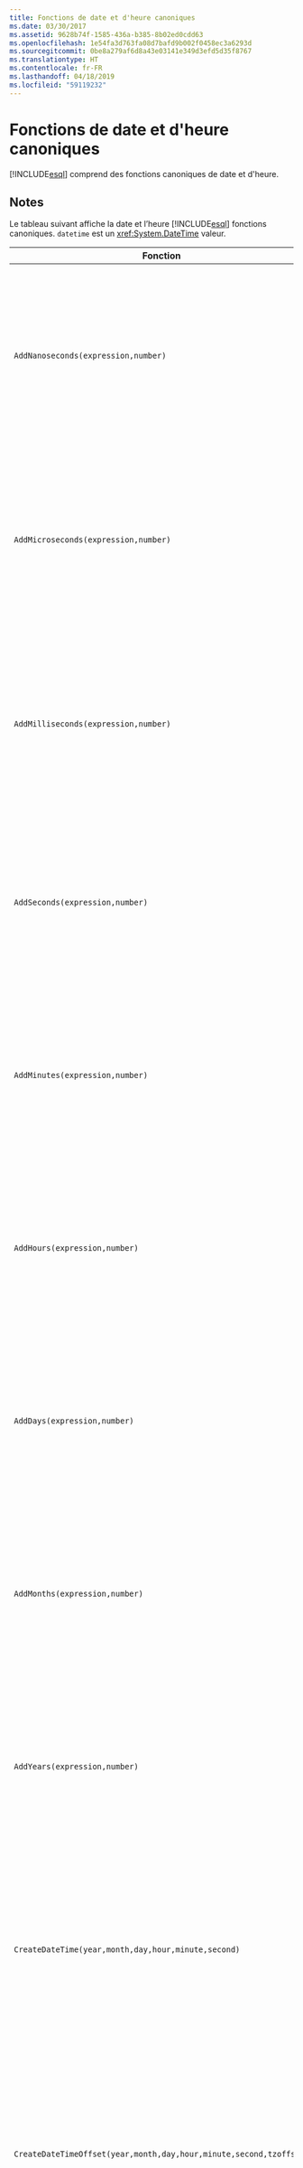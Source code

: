 ```yaml
---
title: Fonctions de date et d'heure canoniques
ms.date: 03/30/2017
ms.assetid: 9628b74f-1585-436a-b385-8b02ed0cdd63
ms.openlocfilehash: 1e54fa3d763fa08d7bafd9b002f0458ec3a6293d
ms.sourcegitcommit: 0be8a279af6d8a43e03141e349d3efd5d35f8767
ms.translationtype: HT
ms.contentlocale: fr-FR
ms.lasthandoff: 04/18/2019
ms.locfileid: "59119232"
---
```

# <a name="date-and-time-canonical-functions"></a>Fonctions de date et d'heure canoniques
[!INCLUDE[esql](../../../../../../includes/esql-md.md)] comprend des fonctions canoniques de date et d'heure.  
  
## <a name="remarks"></a>Notes  
 Le tableau suivant affiche la date et l’heure [!INCLUDE[esql](../../../../../../includes/esql-md.md)] fonctions canoniques. `datetime` est un <xref:System.DateTime> valeur.  
  
|Fonction|Description|  
|--------------|-----------------|  
|`AddNanoseconds(expression,number)`|Ajoute le nombre `number` spécifié de nanosecondes à l'`expression`.<br /><br /> **Arguments**<br /><br /> `expression` : `DateTime`, `DateTimeOffset` ou `Time`.<br /><br /> `number`: `Int32`.<br /><br /> **Valeur de retour**<br /><br /> Type d'élément `expression`.|  
|`AddMicroseconds(expression,number)`|Ajoute le nombre `number` spécifié de microsecondes à l'`expression`.<br /><br /> **Arguments**<br /><br /> `expression` : `DateTime`, `DateTimeOffset` ou `Time`.<br /><br /> `number`: `Int32`.<br /><br /> **Valeur de retour**<br /><br /> Type d'élément `expression`.|  
|`AddMilliseconds(expression,number)`|Ajoute le nombre `number` spécifié de millisecondes à l'`expression`.<br /><br /> **Arguments**<br /><br /> `expression` : `DateTime`, `DateTimeOffset` ou `Time`.<br /><br /> `number`: `Int32`.<br /><br /> **Valeur de retour**<br /><br /> Type d'élément `expression`.|  
|`AddSeconds(expression,number)`|Ajoute le nombre `number` spécifié de secondes à l'`expression`.<br /><br /> **Arguments**<br /><br /> `expression` : `DateTime`, `DateTimeOffset` ou `Time`.<br /><br /> `number`: `Int32`.<br /><br /> **Valeur de retour**<br /><br /> Type d'élément `expression`.|  
|`AddMinutes(expression,number)`|Ajoute le nombre `number` spécifié de minutes à l'`expression`.<br /><br /> **Arguments**<br /><br /> `expression` : `DateTime`, `DateTimeOffset` ou `Time`.<br /><br /> `number`: `Int32`.<br /><br /> **Valeur de retour**<br /><br /> Type d'élément `expression`.|  
|`AddHours(expression,number)`|Ajoute le nombre `number` spécifié d'heures à l'`expression`.<br /><br /> **Arguments**<br /><br /> `expression` : `DateTime`, `DateTimeOffset` ou `Time`.<br /><br /> `number`: `Int32`.<br /><br /> **Valeur de retour**<br /><br /> Type d'élément `expression`.|  
|`AddDays(expression,number)`|Ajoute le nombre `number` spécifié de jours à l'`expression`.<br /><br /> **Arguments**<br /><br /> `expression` : `DateTime` ou `DateTimeOffset`.<br /><br /> `number`: `Int32`.<br /><br /> **Valeur de retour**<br /><br /> Type d'élément `expression`.|  
|`AddMonths(expression,number)`|Ajoute le nombre `number` spécifié de mois à l'`expression`.<br /><br /> **Arguments**<br /><br /> `expression` : `DateTime` ou `DateTimeOffset`.<br /><br /> `number`: `Int32`.<br /><br /> **Valeur de retour**<br /><br /> Type d'élément `expression`.|  
|`AddYears(expression,number)`|Ajoute le nombre `number` spécifié d'années à l'`expression`.<br /><br /> **Arguments**<br /><br /> `expression` : `DateTime` ou `DateTimeOffset`.<br /><br /> `number`: `Int32`.<br /><br /> **Valeur de retour**<br /><br /> Type d'élément `expression`.|  
|`CreateDateTime(year,month,day,hour,minute,second)`|Retourne une nouvelle valeur `DateTime` correspondant aux date et heure actuelles du serveur dans le fuseau horaire du serveur.<br /><br /> **Arguments**<br /><br /> `year`, `month`, `day`, `hour`, `minute` : `Int16` et `Int32`.<br /><br /> `second`: `Double`.<br /><br /> **Valeur de retour**<br /><br /> `DateTime`|  
|`CreateDateTimeOffset(year,month,day,hour,minute,second,tzoffset)`|Retourne une nouvelle valeur `DateTimeOffset` correspondant aux date et heure actuelles du serveur par rapport au temps universel (UTC, Universal Time Coordinated).<br /><br /> **Arguments**<br /><br /> `year`, `month`, `day`, `hour`, `minute`, `tzoffset`: `Int32`.<br /><br /> `second`: `Double`.<br /><br /> **Valeur de retour**<br /><br /> `DateTimeOffset`|  
|`CreateTime(hour,minute,second)`|Retourne une nouvelle valeur `Time` correspondant à l'heure actuelle.<br /><br /> **Arguments**<br /><br /> `hour` et `minute` : `Int32`.<br /><br /> `second`: `Double`.<br /><br /> **Valeur de retour**<br /><br /> `Time`|  
|`CurrentDateTime()`|Retourne une valeur `DateTime` correspondant aux date et heure actuelles du serveur dans le fuseau horaire de ce dernier.<br /><br /> **Valeur de retour**<br /><br /> `DateTime`|  
|`CurrentDateTimeOffset()`|Retourne la date, l'heure et le décalage actuels sous forme de valeur `DateTimeOffset`.<br /><br /> **Valeur de retour**<br /><br /> `DateTimeOffset`|  
|`CurrentUtcDateTime()`|Retourne une valeur <xref:System.DateTime> correspondant aux date et heure actuelles du serveur dans le fuseau horaire UTS.<br /><br /> **Valeur de retour**<br /><br /> `DateTime`|  
|`Day(expression)`|Retourne la composante jour d'`expression` sous forme d'une valeur `Int32` comprise entre 1 et 31.<br /><br /> **Arguments**<br /><br /> `DateTime` et `DateTimeOffset`.<br /><br /> **Valeur de retour**<br /><br /> Élément `Int32`.<br /><br /> **Exemple**<br /><br /> `-- The following example returns 12.`<br /><br /> `Day(cast('03/12/1998' as DateTime))`|  
|`DayOfYear(expression)`|Retourne la composante jour d'`expression` sous la forme d'une valeur `Int32` comprise entre 1 et 366, où 366 correspond au dernier jour d'une année bissextile.<br /><br /> **Arguments**<br /><br /> `DateTime` ou `DateTimeOffset`.<br /><br /> **Valeur de retour**<br /><br /> Élément `Int32`.|  
|`DiffNanoseconds(startExpression,endExpression)`|Retourne la différence, en nanosecondes, entre `startExpression` et `endExpression`.<br /><br /> **Arguments**<br /><br /> `startExpression`, `endExpression` : `DateTime`, `DateTimeOffset` ou `Time`. **Remarque :** `startExpression` et `endExpression` doit être du même type. <br /><br /> **Valeur de retour**<br /><br /> Élément `Int32`.|  
|`DiffMilliseconds(startExpression,endExpression)`|Retourne la différence, en millisecondes, entre `startExpression` et `endExpression`.<br /><br /> **Arguments**<br /><br /> `startExpression`, `endExpression` : `DateTime`, `DateTimeOffset` ou `Time`. **Remarque :** `startExpression` et `endExpression` doit être du même type. <br /><br /> **Valeur de retour**<br /><br /> Élément `Int32`.|  
|`DiffMicroseconds(startExpression,endExpression)`|Retourne la différence, en microsecondes, entre `startExpression` et `endExpression`.<br /><br /> **Arguments**<br /><br /> `startExpression`, `endExpression` : `DateTime`, `DateTimeOffset` ou `Time`. **Remarque :** `startExpression` et `endExpression` doit être du même type. <br /><br /> **Valeur de retour**<br /><br /> Élément `Int32`.|  
|`DiffSeconds(startExpression,endExpression)`|Retourne la différence, en secondes, entre `startExpression` et `endExpression`.<br /><br /> **Arguments**<br /><br /> `startExpression`, `endExpression` : `DateTime`, `DateTimeOffset` ou `Time`. **Remarque :** `startExpression` et `endExpression` doit être du même type. <br /><br /> **Valeur de retour**<br /><br /> Élément `Int32`.|  
|`DiffMinutes(startExpression,endExpression)`|Retourne la différence, en minutes, entre `startExpression` et `endExpression`.<br /><br /> **Arguments**<br /><br /> `startExpression`, `endExpression` : `DateTime`, `DateTimeOffset` ou `Time`. **Remarque :** `startExpression` et `endExpression` doit être du même type. <br /><br /> **Valeur de retour**<br /><br /> Élément `Int32`.|  
|`DiffHours(startExpression,endExpression)`|Retourne la différence, en heures, entre `startExpression` et `endExpression`.<br /><br /> **Arguments**<br /><br /> `startExpression`, `endExpression` : `DateTime`, `DateTimeOffset` ou `Time`. **Remarque :** `startExpression` et `endExpression` doit être du même type. <br /><br /> **Valeur de retour**<br /><br /> Élément `Int32`.|  
|`DiffDays(startExpression,endExpression)`|Retourne la différence, en jours, entre `startExpression` et `endExpression`.<br /><br /> **Arguments**<br /><br /> `startExpression`, `endExpression` : `DateTime` ou `DateTimeOffset`. **Remarque :** `startExpression` et `endExpression` doit être du même type. <br /><br /> **Valeur de retour**<br /><br /> Élément `Int32`.|  
|`DiffMonths(startExpression,endExpression)`|Retourne la différence, en mois, entre `startExpression` et `endExpression`.<br /><br /> **Arguments**<br /><br /> `startExpression`, `endExpression` : `DateTime` ou `DateTimeOffset`. **Remarque :** `startExpression` et `endExpression` doit être du même type. <br /><br /> **Valeur de retour**<br /><br /> Élément `Int32`.|  
|`DiffYears(startExpression,endExpression)`|Retourne la différence, en années, entre `startExpression` et `endExpression`.<br /><br /> **Arguments**<br /><br /> `startExpression`, `endExpression` : `DateTime` ou `DateTimeOffset`. **Remarque :** `startExpression` et `endExpression` doit être du même type. <br /><br /> **Valeur de retour**<br /><br /> Élément `Int32`.|  
|`GetTotalOffsetMinutes(datetimeoffset)`|Retourne le nombre de minutes correspondant au décalage de `datetimeoffset` par rapport à l'heure GMT. Cette valeur est généralement comprise entre +780 et -780 (+ ou - 13 heures). **Remarque :**  Cette fonction n'est prise en charge que dans SQL Server 2008. <br /><br /> **Arguments**<br /><br /> `DateTimeOffset`<br /><br /> **Valeur de retour**<br /><br /> Élément `Int32`.|  
|`Hour(expression)`|Retourne la composante heure d'`expression` sous la forme d'une valeur `Int32` comprise entre 0 et 23.<br /><br /> **Arguments**<br /><br /> `DateTime, Time` et `DateTimeOffset`.<br /><br /> **Exemple**<br /><br /> `-- The following example returns 22.`<br /><br /> `Hour(cast('22:35:5' as DateTime))`|  
|`Millisecond(expression)`|Retourne la composante millisecondes d'`expression` sous la forme d'une valeur `Int32` comprise entre 0 et 999.<br /><br /> **Arguments**<br /><br /> `DateTime, Time` et `DateTimeOffset`.<br /><br /> **Valeur de retour**<br /><br /> Élément `Int32`.|  
|`Minute(expression)`|Retourne la composante minutes d'`expression` sous la forme d'une valeur `Int32` comprise entre 0 et 59.<br /><br /> **Arguments**<br /><br /> `DateTime, Time` ou `DateTimeOffset`.<br /><br /> **Valeur de retour**<br /><br /> Élément `Int32`.<br /><br /> **Exemple**<br /><br /> `-- The following example returns 35`<br /><br /> `Minute(cast('22:35:5' as DateTime))`|  
|`Month(expression)`|Retourne la composante mois d'`expression` sous la forme d'une valeur `Int32` comprise entre 1 et 12.<br /><br /> **Arguments**<br /><br /> `DateTime` ou `DateTimeOffset`.<br /><br /> **Valeur de retour**<br /><br /> Élément `Int32`.<br /><br /> **Exemple**<br /><br /> `-- The following example returns 3.`<br /><br /> `Month(cast('03/12/1998' as DateTime))`|  
|`Second(expression)`|Retourne la composante secondes d'`expression` sous forme de valeur `Int32` comprise entre 0 et 59.<br /><br /> **Arguments**<br /><br /> `DateTime, Time` et `DateTimeOffset`.<br /><br /> **Valeur de retour**<br /><br /> Élément `Int32`.<br /><br /> **Exemple**<br /><br /> `-- The following example returns 5`<br /><br /> `Second(cast('22:35:5' as DateTime))`|  
|`TruncateTime(expression)`|Retourne l'`expression` avec les valeurs d'heure tronquées.<br /><br /> **Arguments**<br /><br /> `DateTime` ou `DateTimeOffset`.<br /><br /> **Valeur de retour**<br /><br /> Type d'élément `expression`.|  
|`Year(expression)`|Retourne la partie année de `expression` comme un `Int32` `YYYY`.<br /><br /> **Arguments**<br /><br /> `DateTime` et `DateTimeOffset`.<br /><br /> **Valeur de retour**<br /><br /> Élément `Int32`.<br /><br /> **Exemple**<br /><br /> `-- The following example returns 1998.`<br /><br /> `Year(cast('03/12/1998' as DateTime))`|  
  
 Ces fonctions retournent `null` si une entrée de valeur `null` est fournie.  
  
 Des fonctionnalités équivalentes sont disponibles dans le fournisseur managé Client Microsoft SQL. Pour plus d’informations, consultez [fonctions SqlClient pour Entity Framework](../../../../../../docs/framework/data/adonet/ef/sqlclient-for-ef-functions.md).  
  
## <a name="see-also"></a>Voir aussi

- [Fonctions canoniques](../../../../../../docs/framework/data/adonet/ef/language-reference/canonical-functions.md)
